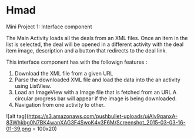 # Hmad
Mini Project 1: Interface component

The Main Activity loads all the deals from an XML files. Once an item in the list is selected, the deal will be opened in a different
activity with the deal item image, description and a button that redirects to the deal link.

This interface component has with the followign features :

1. Download the XML file from a given URL
2. Parse the downloaded XML file and load the data into the an activity using ListView.
3. Load an ImageView with a Image file that is fetched from an URL.A circular progress bar will appear if the image is
   being downloaded.
4. Navigation from one activity to other.


![alt tag](https://s3.amazonaws.com/pushbullet-uploads/ujAlv9qanxA-83Whkbg0N7BK4wanXAG3F4SwoK4v3F6M/Screenshot_2015-03-03-16-01-39.png = 100x20)



